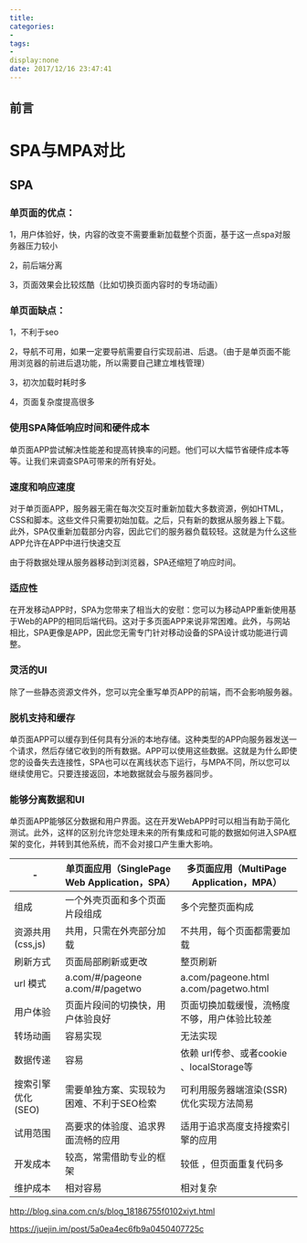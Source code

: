 ```yaml
---
title:
categories:
- 
tags:
- 
display:none
date: 2017/12/16 23:47:41
---
```

## 前言



<!--more-->

# SPA与MPA对比

## SPA
### 单页面的优点：

1，用户体验好，快，内容的改变不需要重新加载整个页面，基于这一点spa对服务器压力较小

2，前后端分离

3，页面效果会比较炫酷（比如切换页面内容时的专场动画）

### 单页面缺点：

1，不利于seo

2，导航不可用，如果一定要导航需要自行实现前进、后退。（由于是单页面不能用浏览器的前进后退功能，所以需要自己建立堆栈管理）

3，初次加载时耗时多

4，页面复杂度提高很多


### 使用SPA降低响应时间和硬件成本

单页面APP尝试解决性能差和提高转换率的问题。他们可以大幅节省硬件成本等等。让我们来调查SPA可带来的所有好处。

### 速度和响应速度

对于单页面APP，服务器无需在每次交互时重新加载大多数资源，例如HTML，CSS和脚本。这些文件只需要初始加载。之后，只有新的数据从服务器上下载。此外，SPA仅重新加载部分内容，因此它们的服务器负载较轻。这就是为什么这些APP允许在APP中进行快速交互

由于将数据处理从服务器移动到浏览器，SPA还缩短了响应时间。

### 适应性

在开发移动APP时，SPA为您带来了相当大的安慰：您可以为移动APP重新使用基于Web的APP的相同后端代码。这对于多页面APP来说非常困难。此外，与网站相比，SPA更像是APP，因此您无需专门针对移动设备的SPA设计或功能进行调整。

### 灵活的UI

除了一些静态资源文件外，您可以完全重写单页APP的前端，而不会影响服务器。

### 脱机支持和缓存

单页面APP可以缓存到任何具有分派的本地存储。这种类型的APP向服务器发送一个请求，然后存储它收到的所有数据。APP可以使用这些数据。这就是为什么即使您的设备失去连接性，SPA也可以在离线状态下运行，与MPA不同，所以您可以继续使用它。只要连接返回，本地数据就会与服务器同步。

### 能够分离数据和UI

单页面APP能够区分数据和用户界面。这在开发WebAPP时可以相当有助于简化测试。此外，这样的区别允许您处理未来的所有集成和可能的数据如何进入SPA框架的变化，并转到其他系统，而不会对接口产生重大影响。



| -                 | 单页面应用（SinglePage Web Application，SPA） | 多页面应用（MultiPage Application，MPA）     |
| ----------------- | --------------------------------------------- | -------------------------------------------- |
| 组成              | 一个外壳页面和多个页面片段组成                | 多个完整页面构成                             |
| 资源共用(css,js)  | 共用，只需在外壳部分加载                      | 不共用，每个页面都需要加载                   |
| 刷新方式          | 页面局部刷新或更改                            | 整页刷新                                     |
| url 模式          | a.com/#/pageone  a.com/#/pagetwo              | a.com/pageone.html  a.com/pagetwo.html       |
| 用户体验          | 页面片段间的切换快，用户体验良好              | 页面切换加载缓慢，流畅度不够，用户体验比较差 |
| 转场动画          | 容易实现                                      | 无法实现                                     |
| 数据传递          | 容易                                          | 依赖 url传参、或者cookie 、localStorage等    |
| 搜索引擎优化(SEO) | 需要单独方案、实现较为困难、不利于SEO检索     | 可利用服务器端渲染(SSR)优化实现方法简易      |
| 试用范围          | 高要求的体验度、追求界面流畅的应用            | 适用于追求高度支持搜索引擎的应用             |
| 开发成本          | 较高，常需借助专业的框架                      | 较低 ，但页面重复代码多                      |
| 维护成本          | 相对容易                                      | 相对复杂                                     |

http://blog.sina.com.cn/s/blog_18186755f0102xiyt.html


https://juejin.im/post/5a0ea4ec6fb9a0450407725c